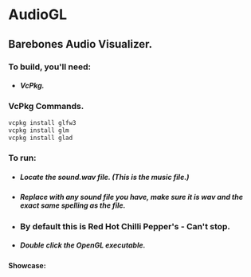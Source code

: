 # AudioGL

## Barebones Audio Visualizer.

### To build, you'll need:

- ##### VcPkg.

### VcPkg Commands.

```bash
vcpkg install glfw3
vcpkg install glm
vcpkg install glad
```

### To run:

- ##### Locate the sound.wav file. (This is the music file.)

- ##### Replace with any sound file you have, make sure it is wav and the exact same spelling as the file.
- ### By default this is Red Hot Chilli Pepper's - Can't stop.

- ##### Double click the OpenGL executable.

#### Showcase:

